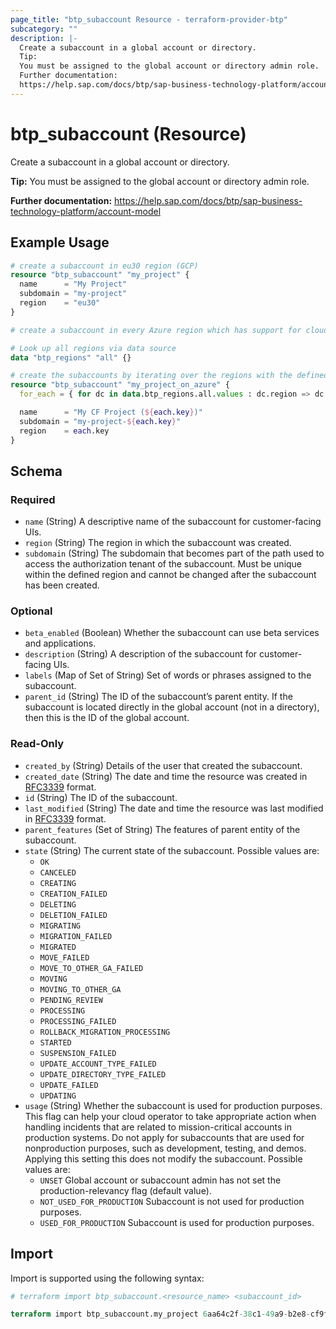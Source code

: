 ```yaml
---
page_title: "btp_subaccount Resource - terraform-provider-btp"
subcategory: ""
description: |-
  Create a subaccount in a global account or directory.
  Tip:
  You must be assigned to the global account or directory admin role.
  Further documentation:
  https://help.sap.com/docs/btp/sap-business-technology-platform/account-model
---
```


# btp_subaccount (Resource)

Create a subaccount in a global account or directory.

__Tip:__
You must be assigned to the global account or directory admin role.

__Further documentation:__
<https://help.sap.com/docs/btp/sap-business-technology-platform/account-model>

## Example Usage

```terraform
# create a subaccount in eu30 region (GCP)
resource "btp_subaccount" "my_project" {
  name      = "My Project"
  subdomain = "my-project"
  region    = "eu30"
}

# create a subaccount in every Azure region which has support for cloud foundry

# Look up all regions via data source
data "btp_regions" "all" {}

# create the subaccounts by iterating over the regions with the defined constraints
resource "btp_subaccount" "my_project_on_azure" {
  for_each = { for dc in data.btp_regions.all.values : dc.region => dc if dc.environment == "cloudfoundry" && dc.iaas_provider == "AZURE" }

  name      = "My CF Project (${each.key})"
  subdomain = "my-project-${each.key}"
  region    = each.key
}
```

<!-- schema generated by tfplugindocs -->
## Schema

### Required

- `name` (String) A descriptive name of the subaccount for customer-facing UIs.
- `region` (String) The region in which the subaccount was created.
- `subdomain` (String) The subdomain that becomes part of the path used to access the authorization tenant of the subaccount. Must be unique within the defined region and cannot be changed after the subaccount has been created.

### Optional

- `beta_enabled` (Boolean) Whether the subaccount can use beta services and applications.
- `description` (String) A description of the subaccount for customer-facing UIs.
- `labels` (Map of Set of String) Set of words or phrases assigned to the subaccount.
- `parent_id` (String) The ID of the subaccount’s parent entity. If the subaccount is located directly in the global account (not in a directory), then this is the ID of the global account.

### Read-Only

- `created_by` (String) Details of the user that created the subaccount.
- `created_date` (String) The date and time the resource was created in [RFC3339](https://www.ietf.org/rfc/rfc3339.txt) format.
- `id` (String) The ID of the subaccount.
- `last_modified` (String) The date and time the resource was last modified in [RFC3339](https://www.ietf.org/rfc/rfc3339.txt) format.
- `parent_features` (Set of String) The features of parent entity of the subaccount.
- `state` (String) The current state of the subaccount. Possible values are: 
	 - `OK`
	 - `CANCELED`
	 - `CREATING`
	 - `CREATION_FAILED`
	 - `DELETING`
	 - `DELETION_FAILED`
	 - `MIGRATING`
	 - `MIGRATION_FAILED`
	 - `MIGRATED`
	 - `MOVE_FAILED`
	 - `MOVE_TO_OTHER_GA_FAILED`
	 - `MOVING`
	 - `MOVING_TO_OTHER_GA`
	 - `PENDING_REVIEW`
	 - `PROCESSING`
	 - `PROCESSING_FAILED`
	 - `ROLLBACK_MIGRATION_PROCESSING`
	 - `STARTED`
	 - `SUSPENSION_FAILED`
	 - `UPDATE_ACCOUNT_TYPE_FAILED`
	 - `UPDATE_DIRECTORY_TYPE_FAILED`
	 - `UPDATE_FAILED`
	 - `UPDATING`
- `usage` (String) Whether the subaccount is used for production purposes. This flag can help your cloud operator to take appropriate action when handling incidents that are related to mission-critical accounts in production systems. Do not apply for subaccounts that are used for nonproduction purposes, such as development, testing, and demos. Applying this setting this does not modify the subaccount. Possible values are: 
	- `UNSET` Global account or subaccount admin has not set the production-relevancy flag (default value).
	- `NOT_USED_FOR_PRODUCTION` Subaccount is not used for production purposes.
	- `USED_FOR_PRODUCTION` Subaccount is used for production purposes.

## Import

Import is supported using the following syntax:

```terraform
# terraform import btp_subaccount.<resource_name> <subaccount_id>

terraform import btp_subaccount.my_project 6aa64c2f-38c1-49a9-b2e8-cf9fea769b7f
```
